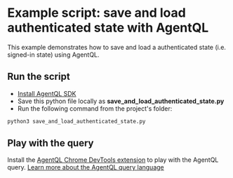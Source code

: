 # Example script: save and load authenticated state with AgentQL

This example demonstrates how to save and load a authenticated state (i.e. signed-in state) using AgentQL.

## Run the script

* [Install AgentQL SDK](https://docs.agentql.com/docs/installation/sdk-installation)
* Save this python file locally as **save_and_load_authenticated_state.py**
* Run the following command from the project's folder:
```bash
python3 save_and_load_authenticated_state.py
```

## Play with the query

Install the [AgentQL Chrome DevTools extension](https://docs.agentql.com/docs/installation/chrome-extension-installation/) to play with the AgentQL query. [Learn more about the AgentQL query language](https://docs.agentql.com/docs/agentql-query/query-intro)